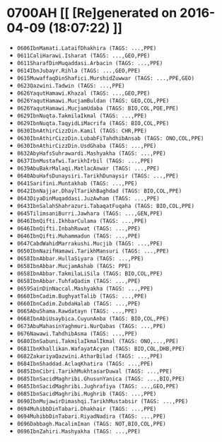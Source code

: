 # 0700AH [[ [Re]generated on 2016-04-09 (18:07:22) ]]

* `0606IbnMamati.LataifDhakhira (TAGS: ...,PPE)`
* `0611CaliHarawi.Isharat (TAGS: ...,GEO,PPE)`
* `0611SharafDinMuqaddasi.Arbacin (TAGS: ...,PPE)`
* `0614IbnJubayr.Rihla (TAGS: ...,GEO,PPE)`
* `0615MuwaffaqDinShafici.MurshidZuwwar (TAGS: ...,PPE,GEO)`
* `0623Qazwini.Tadwin (TAGS: ...,PPE)`
* `0626YaqutHamawi.Khazal (TAGS: ...,GEO,PPE)`
* `0626YaqutHamawi.MucjamBuldan (TAGS: GEO,COL,PPE)`
* `0626YaqutHamawi.MucjamUdaba (TAGS: BIO,COL,POE,PPE)`
* `0629IbnNuqta.TakmilaIkmal (TAGS: ...,PPE)`
* `0629IbnNuqta.TaqyidLiMacrifa (TAGS: BIO,COL,PPE)`
* `0630IbnAthirCizzDin.Kamil (TAGS: CHR,PPE)`
* `0630IbnAthirCizzDin.LubabFiTahdhibAnsab (TAGS: ONO,COL,PPE)`
* `0630IbnAthirCizzDin.UsdGhaba (TAGS: ...,PPE)`
* `0632AbyHafsSuhrawardi.Mashyakha (TAGS: ...,PPE)`
* `0637IbnMustafwi.TarikhIrbil (TAGS: ...,PPE)`
* `0639AbuBakrMalaqi.MatlacAnwar (TAGS: ...,PPE)`
* `0640AbuHafsDunaysiri.TarikhDunaysir (TAGS: ...,PPE)`
* `0641Sarifini.Muntakhab (TAGS: ...,PPE)`
* `0642IbnNajjar.DhaylTarikhBaghdad (TAGS: BIO,COL,PPE)`
* `0643DiyaDinMuqaddasi.JuzAwham (TAGS: ...,PPE)`
* `0643IbnSalahShahrazuri.TabaqatFuqaha (TAGS: BIO,COL,PPE)`
* `0645TilimsaniBurri.Jawhara (TAGS: ...,GEN,PPE)`
* `0646IbnQifti.IkhbarCulama (TAGS: ...,PPE)`
* `0646IbnQifti.InbahRuwat (TAGS: ...,PPE)`
* `0646IbnQifti.Muhammadun (TAGS: ...,PPE)`
* `0647CabdWahidMarrakushi.Mucjib (TAGS: ...,PPE)`
* `0650IbnNazifHamawi.TarikhMansuri (TAGS: ...,PPE)`
* `0658IbnAbbar.HullaSiyara (TAGS: ...,PPE)`
* `0658IbnAbbar.MucjamAshab (TAGS: PPE)`
* `0658IbnAbbar.TakmilaLiSila (TAGS: BIO,COL,PPE)`
* `0658IbnAbbar.TuhfaQadim (TAGS: ...,PPE)`
* `0659SainDinNaccal.Mashyakha (TAGS: ...,PPE)`
* `0660IbnCadim.BughyatTalib (TAGS: ...,PPE)`
* `0660IbnCadim.ZubdaHalab (TAGS: ...,PPE)`
* `0665AbuShama.Rawdatayn (TAGS: ...,PPE)`
* `0668IbnAbiUsaybica.CuyunAnba (TAGS: BIO,COL,PPE)`
* `0673AbuMahasinYaghmuri.NurQabas (TAGS: ...,PPE)`
* `0676Nawawi.TahdhibAsma (TAGS: ...,PPE)`
* `0680IbnSabuni.TakmilaIkmalIkmal (TAGS: ONO,...,PPE)`
* `0681IbnKhallikan.WafayatAcyan (TAGS: BIO,COL,DHB,PPE)`
* `0682ZakariyaQazwini.AtharBilad (TAGS: ...,PPE)`
* `0684IbnShaddad.AclaqKhatira (TAGS: ...,PPE)`
* `0685IbnCibri.TarikhMukhtasarDuwal (TAGS: ...,PPE)`
* `0685IbnSacidMaghribi.GhusunYanica (TAGS: ...,BIO,PPE)`
* `0685IbnSacidMaghribi.Jughrafiya (TAGS: ...,GEO,PPE)`
* `0685IbnSacidMaghribi.Mughrib (TAGS: ...,PPE)`
* `0690IbnMujawirDimashqi.TarikhMustabsir (TAGS: ...,PPE)`
* `0694MuhibbDinTabari.Dhakhair (TAGS: ...,PPE)`
* `0694MuhibbDinTabari.RiyadNadira (TAGS: ...,PPE)`
* `0696Dabbagh.MacalimIman (TAGS: NOT,BIO,COL,PPE)`
* `0696IbnZahiri.Mashyakha (TAGS: ...,PPE)`
